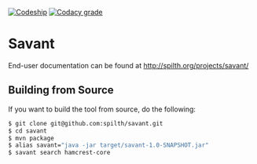 [![Codeship](https://img.shields.io/codeship/e282dd80-a21a-0134-6f6a-12490b0b4938.svg)](https://app.codeship.com/projects/189924)
[![Codacy grade](https://img.shields.io/codacy/grade/8159dd599fbd49589921d51f96059ef3.svg)](https://www.codacy.com/app/spilth/savant?utm_source=github.com&amp)

# Savant

End-user documentation can be found at <http://spilth.org/projects/savant/>

## Building from Source

If you want to build the tool from source, do the following:

```bash
$ git clone git@github.com:spilth/savant.git
$ cd savant
$ mvn package
$ alias savant="java -jar target/savant-1.0-SNAPSHOT.jar"
$ savant search hamcrest-core
```

